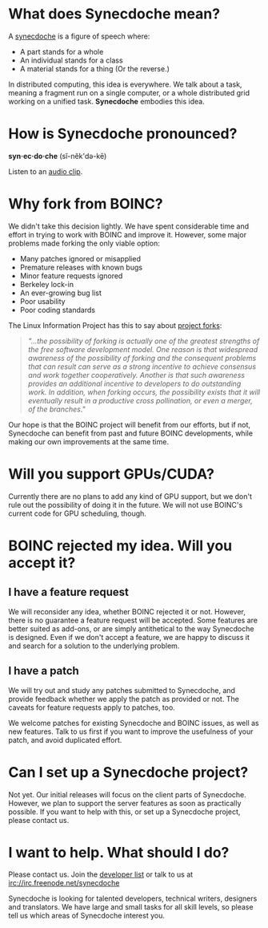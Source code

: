 

# What does Synecdoche mean? #

A [synecdoche](http://en.wiktionary.org/wiki/synecdoche) is a figure of speech where:
  * A part stands for a whole
  * An individual stands for a class
  * A material stands for a thing
(Or the reverse.)

In distributed computing, this idea is everywhere. We talk about a task, meaning a fragment run on a single computer, or a whole distributed grid working on a unified task. **Synecdoche** embodies this idea.

# How is Synecdoche pronounced? #

**syn·ec·do·che** (sĭ-nĕk'də-kē)

Listen to an [audio clip](http://en.wiktionary.org/wiki/Image:en-us-synecdoche.ogg).

# Why fork from BOINC? #

We didn't take this decision lightly. We have spent considerable time and effort in trying to work with BOINC and improve it. However, some major problems made forking the only viable option:

  * Many patches ignored or misapplied
  * Premature releases with known bugs
  * Minor feature requests ignored
  * Berkeley lock-in
  * An ever-growing bug list
  * Poor usability
  * Poor coding standards

The Linux Information Project has this to say about [project forks](http://www.bellevuelinux.org/project_fork.html):
> _"...the possibility of forking is actually one of the greatest strengths of the free software development model. One reason is that widespread awareness of the possibility of forking and the consequent problems that can result can serve as a strong incentive to achieve consensus and work together cooperatively. Another is that such awareness provides an additional incentive to developers to do outstanding work. In addition, when forking occurs, the possibility exists that it will eventually result in a productive cross pollination, or even a merger, of the branches."_

Our hope is that the BOINC project will benefit from our efforts, but if not, Synecdoche can benefit from past and future BOINC developments, while making our own improvements at the same time.

# Will you support GPUs/CUDA? #

Currently there are no plans to add any kind of GPU support, but we don't rule out the possibility of doing it in the future. We will not use BOINC's current code for GPU scheduling, though.

# BOINC rejected my idea. Will you accept it? #

## I have a feature request ##

We will reconsider any idea, whether BOINC rejected it or not. However, there is no guarantee a feature request will be accepted. Some features are better suited as add-ons, or are simply antithetical to the way Synecdoche is designed. Even if we don't accept a feature, we are happy to discuss it and search for a solution to the underlying problem.

## I have a patch ##

We will try out and study any patches submitted to Synecdoche, and provide feedback whether we apply the patch as provided or not. The caveats for feature requests apply to patches, too.

We welcome patches for existing Synecdoche and BOINC issues, as well as new features. Talk to us first if you want to improve the usefulness of your patch, and avoid duplicated effort.

# Can I set up a Synecdoche project? #

Not yet. Our initial releases will focus on the client parts of Synecdoche. However, we plan to support the server features as soon as practically possible. If you want to help with this, or set up a Synecdoche project, please contact us.

# I want to help. What should I do? #

Please contact us. Join the [developer list](http://groups.google.com/group/synecdoche-dev) or talk to us at [irc://irc.freenode.net/synecdoche](irc://irc.freenode.net/synecdoche)

Synecdoche is looking for talented developers, technical writers, designers and translators. We have large and small tasks for all skill levels, so please tell us which areas of Synecdoche interest you.
